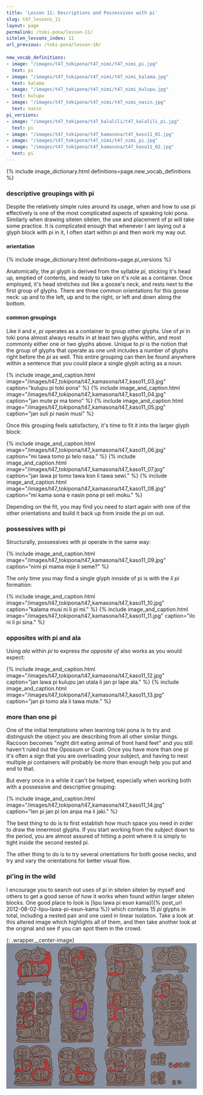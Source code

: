 ```yaml
---
title: 'Lesson 11: Descriptions and Possessives with pi'
slug: t47_lessons_11
layout: page
permalink: /toki-pona/lesson-11/
sitelen_lessons_index: 11
url_previous: /toki-pona/lesson-10/

new_vocab_definitions:
- image: "/images/t47_tokipona/t47_nimi/t47_nimi_pi.jpg"
  text: pi
- image: "/images/t47_tokipona/t47_nimi/t47_nimi_kalama.jpg"
  text: kalama
- image: "/images/t47_tokipona/t47_nimi/t47_nimi_kulupu.jpg"
  text: kulupu
- image: "/images/t47_tokipona/t47_nimi/t47_nimi_nasin.jpg"
  text: nasin
pi_versions:
- image: "/images/t47_tokipona/t47_kalalili/t47_kalalili_pi.jpg"
  text: pi
- image: "/images/t47_tokipona/t47_kamasona/t47_kaso11_01.jpg"
- image: "/images/t47_tokipona/t47_nimi/t47_nimi_pi.jpg"
- image: "/images/t47_tokipona/t47_kamasona/t47_kaso11_02.jpg"
  text: pi
---
```




{% include image_dictionary.html definitions=page.new_vocab_definitions %}

### descriptive groupings with pi

Despite the relatively simple rules around its usage, when and how to use pi effectively is one of the most complicated aspects of speaking toki pona. Similarly when drawing sitelen sitelen, the use and placement of pi will take some practice.  It is complicated enough that whenever I am laying out a glyph block with pi in it, I often start within pi and then work my way out.

#### orientation

{% include image_dictionary.html definitions=page.pi_versions %}

Anatomically, the _pi_ glyph is derived from the syllable _pi_, sticking it's head up, emptied of contents, and ready to take on it's role as a container. Once employed, it's head stretches out like a goose's neck, and rests next to the first group of glyphs. There are three common orientations for this goose neck: up and to the left, up and to the right, or left and down along the bottom.

#### common groupings

Like _li_ and _e_, _pi_ operates as a container to group other glyphs. Use of _pi_ in toki pona almost always results in at least two glyphs within, and most commonly either one or two glyphs above. Unique to _pi_ is the notion that the group of glyphs that operate as one unit includes a number of glyphs right before the _pi_ as well. This entire grouping can then be found anywhere within a sentence that you could place a single glyph acting as a noun.

 {% include image_and_caption.html image="/images/t47_tokipona/t47_kamasona/t47_kaso11_03.jpg" caption="kulupu pi toki pona" %}
 {% include image_and_caption.html image="/images/t47_tokipona/t47_kamasona/t47_kaso11_04.jpg" caption="jan mute pi ma tomo" %}
 {% include image_and_caption.html image="/images/t47_tokipona/t47_kamasona/t47_kaso11_05.jpg" caption="jan suli pi nasin musi" %}

Once this grouping feels satisfactory, it's time to fit it into the larger glyph block:

{% include image_and_caption.html image="/images/t47_tokipona/t47_kamasona/t47_kaso11_06.jpg" caption="mi tawa tomo pi telo nasa." %}
{% include image_and_caption.html image="/images/t47_tokipona/t47_kamasona/t47_kaso11_07.jpg" caption="jan lawa pi tomo tawa kon li tawa sewi." %}
{% include image_and_caption.html image="/images/t47_tokipona/t47_kamasona/t47_kaso11_08.jpg" caption="mi kama sona e nasin pona pi seli moku." %}

Depending on the fit, you may find you need to start again with one of the other orientations and build it back up from inside the _pi_ on out.

### possessives with pi

Structurally, possessives with pi operate in the same way:

{% include image_and_caption.html image="/images/t47_tokipona/t47_kamasona/t47_kaso11_09.jpg" caption="nimi pi mama mije li seme?" %}

The only time you may find a single glyph innside of pi is with the _li pi_ formation:

{% include image_and_caption.html image="/images/t47_tokipona/t47_kamasona/t47_kaso11_10.jpg" caption="kalama musi ni li pi mi." %}
{% include image_and_caption.html image="/images/t47_tokipona/t47_kamasona/t47_kaso11_11.jpg" caption="ilo ni li pi sina." %}

### opposites with pi and ala

Using _ala_ within _pi_ to express _the opposite of_ also works as you would expect:

{% include image_and_caption.html image="/images/t47_tokipona/t47_kamasona/t47_kaso11_12.jpg" caption="jan lawa pi kulupu jan utala li jan pi lape ala." %}
{% include image_and_caption.html image="/images/t47_tokipona/t47_kamasona/t47_kaso11_13.jpg" caption="jan pi tomo ala li tawa mute." %}

### more than one pi

One of the initial temptations when learning toki pona is to try and distinguish the object you are describing from all other similar things. Raccoon becomes "night dirt eating animal of front hand feet" and you still haven't ruled out the Opossum or Coati. Once you have more than one pi it's often a sign that you are overloading your subject, and having to nest multiple _pi_ containers will probably be more than enough help you put and end to that.

But every once in a while it can't be helped, especially when working both with a possessive and descriptive grouping:

{% include image_and_caption.html image="/images/t47_tokipona/t47_kamasona/t47_kaso11_14.jpg" caption="len pi jan pi lon anpa ma li jaki." %}

The best thing to do is to first establish how much space you need in order to draw the innermost glyphs. If you start working from the subject down to the period, you are almost assured of hitting a point where it is simply to tight inside the second nested pi.

The other thing to do is to try several orientations for both goose necks, and try and vary the orientations for better visual flow.

### pi'ing in the wild

I encourage you to search out uses of pi in sitelen sitelen by myself and others to get a good sense of how it works when found within larger sitelen blocks. One good place to look is [lipu lawa pi esun kama]({% post_url 2012-08-02-lipu-lawa-pi-esun-kama %}) which contains 15 _pi_ glyphs in total, including a nested pair and one used in linear isolation.  Take a look at this altered image which highlights all of them, and then take another look at the original and see if you can spot them in the crowd.

{: .wrapper__center-image}
![lipu lawa pi esun kama](/images/t47_tokipona/t47_kamasona/t47_kaso11_15.jpg)


